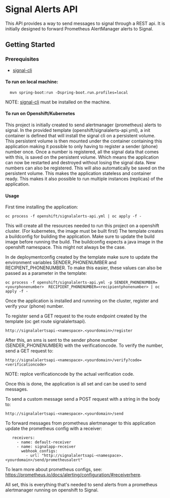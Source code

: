 # Signal Alerts API
This API provides a way to send messages to signal through a REST api. It is initially designed to forward Prometheus AlertManager alerts to Signal. 

## Getting Started

### Prerequisites
  - [signal-cli](https://github.com/AsamK/signal-cli)
#### To run on local machine:

      mvn spring-boot:run -Dspring-boot.run.profiles=local
NOTE: [signal-cli](https://github.com/AsamK/signal-cli) must be installed on the machine.

#### To run on Openshift/Kubernetes
This project is initially created to send alertmanager (prometheus) alerts to signal.
In the provided template (openshift/signalalerts-api.yml), a init container is defined that will install the signal cli on a persistent volume. 
This persistent volume is then mounted under the container containing this application making it possible to only having to register a sender (phone) number once. 
Once a number is registered, all the signal data that comes with this, is saved on the persistent volume. Which means the application can now be restarted and destroyed without losing the
signal data. New numbers can also be registered. This will also automatically be saved on the persistent volume. This makes the application stateless and container ready. This makes it also possible to run multiple instances (replicas) of the application. 


#### Usage

First time installing the application:

    oc process -f openshift/signalalerts-api.yml | oc apply -f -

This will create all the resources needed to run this project on a openshift cluster. (For kubernetes, the image must be built first)
The template creates a buildconfig for building the application. Make sure to update the build image before running the build. The buildconfig expects a java image in the openshift namespace. This 
might not always be the case.

In de deploymentconfig created by the template make sure to update the environment variables SENDER_PHONENUMBER and RECIPIENT_PHONENUMBER.
To make this easier, these values can also be passed as a parameter in the template:

    oc process -f openshift/signalalerts-api.yml -p SENDER_PHONENUMBER=<yourphonenumber>  RECIPIENT_PHONENUMBER=<recipientphonenumber> | oc apply -f -

Once the application is installed and runnning on the cluster, register and verify your (phone) number. 

To register send a GET request to the route endpoint created by the template (oc get route signalalertsapi).

    http://signalalertsapi-<namespace>.<yourdomain>/register

After this, an sms is sent to the sender phone number (SENDER_PHONENUMBER) with the verificationcode.
To verify the number, send a GET request to:

    http://signalalertsapi-<namespace>.<yourdomain>/verify?code=<verificationcode>
NOTE: replce verificationcode by the actual verification code.

Once this is done, the application is all set and can be used to send messages. 

To send a custom message send a POST request with a string in the body to:

    http://signalalertsapi-<namespace>.<yourdomain>/send

To forward messages from prometheus alertmanager to this application update the prometheus config with a receiver:

       receivers:
         - name: default-receiver
         - name: signalapp-receiver
           webhook_configs:
             - url: "http://signalalertsapi-<namespace>.<yourdomain>/send/prometheusalert"

To learn more about prometheus configs, see: https://prometheus.io/docs/alerting/configuration/#receiverhere.

All set, this is everything that's needed to send alerts from a prometheus alertmanager running on openshift to Signal. 
